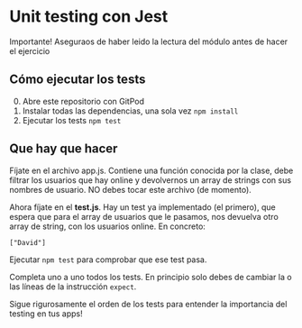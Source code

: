 # Unit testing con Jest

Importante! Aseguraos de haber leido la lectura del módulo antes de hacer el ejercicio

## Cómo ejecutar los tests

0. Abre este repositorio con GitPod
1. Instalar todas las dependencias, una sola vez `npm install`
2. Ejecutar los tests
`npm test`

## Que hay que hacer

Fíjate en el archivo app.js. Contiene una función conocida por la clase, debe filtrar los usuarios que hay online y devolvernos un array de strings con sus nombres de usuario. NO debes tocar este archivo (de momento).

Ahora fíjate en el **test.js**. Hay un test ya implementado (el primero), que espera que para el array de usuarios que le pasamos, nos devuelva otro array de string, con los usuarios online. En concreto: 

`["David"]`

Ejecutar `npm test` para comprobar que ese test pasa.

Completa uno a uno todos los tests. En principio solo debes de cambiar la o las líneas de la instrucción `expect`.

Sigue rigurosamente el orden de los tests para entender la importancia del testing en tus apps!


